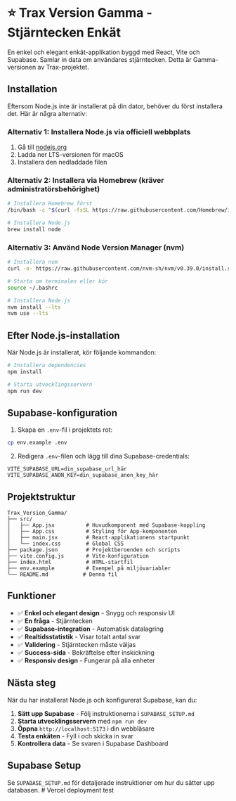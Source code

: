 # ⭐ Trax Version Gamma - Stjärntecken Enkät

En enkel och elegant enkät-applikation byggd med React, Vite och Supabase. Samlar in data om användares stjärntecken. Detta är Gamma-versionen av Trax-projektet.

## Installation

Eftersom Node.js inte är installerat på din dator, behöver du först installera det. Här är några alternativ:

### Alternativ 1: Installera Node.js via officiell webbplats
1. Gå till [nodejs.org](https://nodejs.org/)
2. Ladda ner LTS-versionen för macOS
3. Installera den nedladdade filen

### Alternativ 2: Installera via Homebrew (kräver administratörsbehörighet)
```bash
# Installera Homebrew först
/bin/bash -c "$(curl -fsSL https://raw.githubusercontent.com/Homebrew/install/HEAD/install.sh)"

# Installera Node.js
brew install node
```

### Alternativ 3: Använd Node Version Manager (nvm)
```bash
# Installera nvm
curl -o- https://raw.githubusercontent.com/nvm-sh/nvm/v0.39.0/install.sh | bash

# Starta om terminalen eller kör
source ~/.bashrc

# Installera Node.js
nvm install --lts
nvm use --lts
```

## Efter Node.js-installation

När Node.js är installerat, kör följande kommandon:

```bash
# Installera dependencies
npm install

# Starta utvecklingsservern
npm run dev
```

## Supabase-konfiguration

1. Skapa en `.env`-fil i projektets rot:
```bash
cp env.example .env
```

2. Redigera `.env`-filen och lägg till dina Supabase-credentials:
```
VITE_SUPABASE_URL=din_supabase_url_här
VITE_SUPABASE_ANON_KEY=din_supabase_anon_key_här
```

## Projektstruktur

```
Trax_Version_Gamma/
├── src/
│   ├── App.jsx          # Huvudkomponent med Supabase-koppling
│   ├── App.css          # Styling för App-komponenten
│   ├── main.jsx         # React-applikationens startpunkt
│   └── index.css        # Global CSS
├── package.json         # Projektberoenden och scripts
├── vite.config.js       # Vite-konfiguration
├── index.html           # HTML-startfil
├── env.example          # Exempel på miljövariabler
└── README.md           # Denna fil
```

## Funktioner

- ✅ **Enkel och elegant design** - Snygg och responsiv UI
- ✅ **En fråga** - Stjärntecken
- ✅ **Supabase-integration** - Automatisk datalagring
- ✅ **Realtidsstatistik** - Visar totalt antal svar
- ✅ **Validering** - Stjärntecken måste väljas
- ✅ **Success-sida** - Bekräftelse efter inskickning
- ✅ **Responsiv design** - Fungerar på alla enheter

## Nästa steg

När du har installerat Node.js och konfigurerat Supabase, kan du:

1. **Sätt upp Supabase** - Följ instruktionerna i `SUPABASE_SETUP.md`
2. **Starta utvecklingsservern** med `npm run dev`
3. **Öppna** `http://localhost:5173` i din webbläsare
4. **Testa enkäten** - Fyll i och skicka in svar
5. **Kontrollera data** - Se svaren i Supabase Dashboard

## Supabase Setup

Se `SUPABASE_SETUP.md` för detaljerade instruktioner om hur du sätter upp databasen. # Vercel deployment test
